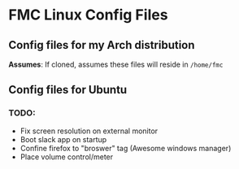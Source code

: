# FMC Linux Config Files

## Config files for my Arch distribution

__Assumes__: If cloned, assumes these files will reside in `/home/fmc`

## Config files for Ubuntu

### TODO:
* Fix screen resolution on external monitor
* Boot slack app on startup
* Confine firefox to "broswer" tag (Awesome windows manager)
* Place volume control/meter
